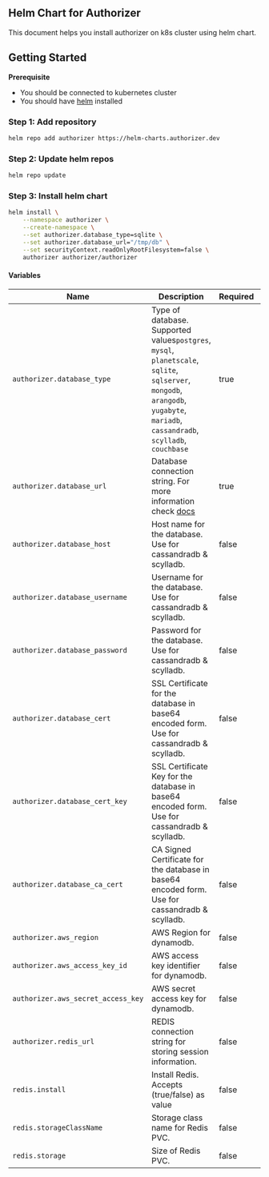 ## Helm Chart for Authorizer

This document helps you install authorizer on k8s cluster using helm chart.

## Getting Started

**Prerequisite**

- You should be connected to kubernetes cluster
- You should have [helm](https://helm.sh/docs/intro/install/) installed

### Step 1: Add repository

```sh
helm repo add authorizer https://helm-charts.authorizer.dev
```

### Step 2: Update helm repos

```sh
helm repo update
```

### Step 3: Install helm chart

```sh
helm install \
    --namespace authorizer \
    --create-namespace \
    --set authorizer.database_type=sqlite \
    --set authorizer.database_url="/tmp/db" \
    --set securityContext.readOnlyRootFilesystem=false \
    authorizer authorizer/authorizer
```

#### Variables

| Name                               | Description                                                                                                                                                                       | Required | Default |
| ---------------------------------- | --------------------------------------------------------------------------------------------------------------------------------------------------------------------------------- | -------- | ------- |
| `authorizer.database_type`         | Type of database. Supported values`postgres`, `mysql`, `planetscale`, `sqlite`, `sqlserver`, `mongodb`, `arangodb`, `yugabyte`, `mariadb`, `cassandradb`, `scylladb`, `couchbase` | true     | -       |
| `authorizer.database_url`          | Database connection string. For more information check [docs](https://docs.authorizer.dev/core/databases)                                                                         | true     | -       |
| `authorizer.database_host`         | Host name for the database. Use for cassandradb & scylladb.                                                                                                                       | false    | -       |
| `authorizer.database_username`     | Username for the database. Use for cassandradb & scylladb.                                                                                                                        | false    | -       |
| `authorizer.database_password`     | Password for the database. Use for cassandradb & scylladb.                                                                                                                        | false    | -       |
| `authorizer.database_cert`         | SSL Certificate for the database in base64 encoded form. Use for cassandradb & scylladb.                                                                                          | false    | -       |
| `authorizer.database_cert_key`     | SSL Certificate Key for the database in base64 encoded form. Use for cassandradb & scylladb.                                                                                      | false    | -       |
| `authorizer.database_ca_cert`      | CA Signed Certificate for the database in base64 encoded form. Use for cassandradb & scylladb.                                                                                    | false    | -       |
| `authorizer.aws_region`            | AWS Region for dynamodb.                                                                                                                                                          | false    | -       |
| `authorizer.aws_access_key_id`     | AWS access key identifier for dynamodb.                                                                                                                                           | false    | -       |
| `authorizer.aws_secret_access_key` | AWS secret access key for dynamodb.                                                                                                                                               | false    | -       |
| `authorizer.redis_url`             | REDIS connection string for storing session information.                                                                                                                          | false    | -       |
| `redis.install`                    | Install Redis. Accepts (true/false) as value                                                                                                                                      | false    | -       |
| `redis.storageClassName`           | Storage class name for Redis PVC.                                                                                                                                                 | false    | -       |
| `redis.storage`                    | Size of Redis PVC.                                                                                                                                                                | false    | `5Gi`   |
